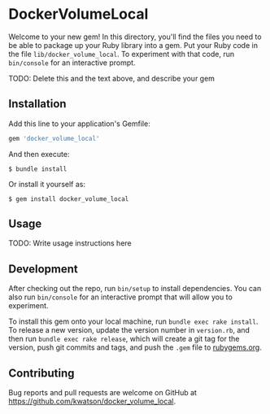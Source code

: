 # DockerVolumeLocal

Welcome to your new gem! In this directory, you'll find the files you need to be able to package up your Ruby library into a gem. Put your Ruby code in the file `lib/docker_volume_local`. To experiment with that code, run `bin/console` for an interactive prompt.

TODO: Delete this and the text above, and describe your gem

## Installation

Add this line to your application's Gemfile:

```ruby
gem 'docker_volume_local'
```

And then execute:

    $ bundle install

Or install it yourself as:

    $ gem install docker_volume_local

## Usage

TODO: Write usage instructions here

## Development

After checking out the repo, run `bin/setup` to install dependencies. You can also run `bin/console` for an interactive prompt that will allow you to experiment.

To install this gem onto your local machine, run `bundle exec rake install`. To release a new version, update the version number in `version.rb`, and then run `bundle exec rake release`, which will create a git tag for the version, push git commits and tags, and push the `.gem` file to [rubygems.org](https://rubygems.org).

## Contributing

Bug reports and pull requests are welcome on GitHub at https://github.com/kwatson/docker_volume_local.

